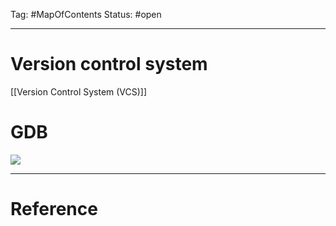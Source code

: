 Tag: #MapOfContents 
Status: #open 

---
# Version control system

[[Version Control System (VCS)]]


# GDB
![](https://www.youtube.com/watch?v=svG6OPyKsrw)



---
# Reference